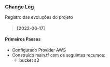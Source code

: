 ### **Change Log**

Registro das evoluções do projeto

> #### **[2022-06-17]**

#### **Primeiros Passos**

- Configurado Provider AWS
- Construído main.tf com os seguintes recursos:
    - bucket s3


